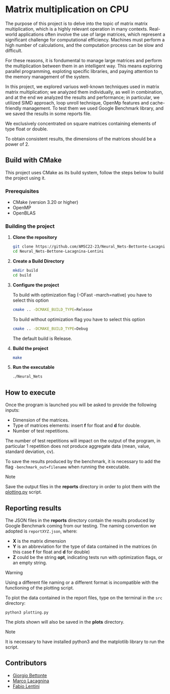 
# Matrix multiplication on CPU

The purpose of this project is to delve into the topic of matrix matrix multiplication, which is a highly relevant operation in many contexts.
Real-world applications often involve the use of large matrices, which represent a significant challenge for computational efficiency.
Machines must perform a high number of calculations, and the computation process can be slow and difficult.

For these reasons, it is fondumental to manage large matrices and perform the multiplication between them in an intelligent way.
This means exploring parallel programming, exploting specific libraries, and paying attention to the memory management of the system.

In this project, we explored variuos well-known techniques used in matrix matrix multiplication; we analyzed them individually, as well in combination, and at the end we analyzed the results and performance; in particular, we utilized SIMD approach, loop unroll technique, OpenMp features and cache-friendly management.
To test them we used Google Benchmark library, and we saved the results in some reports file.

We exclusively concentrated on square matrices containing elements of type float or double. 

To obtain consistent results, the dimensions of the matrices should be a power of 2.

## Build with CMake

This project uses CMake as its build system, follow the steps below to build the project using it.

### Prerequisites

- CMake (version 3.20 or higher)
- OpenMP
- OpenBLAS

### Building the project

1. **Clone the repository**
   ```bash
   git clone https://github.com/AMSC22-23/Neural_Nets-Bettonte-Lacagnina-Lentini.git
   cd Neural_Nets-Bettone-Lacagnina-Lentini

2. **Create a Build Directory**
   ```bash
   mkdir build
   cd build

3. **Configure the project**

   To build with optimization flag (-OFast -march=native) you have to select this option
   ```bash
   cmake .. -DCMAKE_BUILD_TYPE=Release
   ```
   To build without optimization flag you have to select this option
    ```bash
   cmake .. -DCMAKE_BUILD_TYPE=Debug
    ```
    The default build is Release.
   
5. **Build the project**
   ```bash
   make

6. **Run the executable**
   ```bash
   ./Neural_Nets


## How to execute
Once the program is launched you will be asked to provide the following inputs:
- Dimension of the matrices.
- Type of matrices elements: insert **f** for float and **d** for double.
- Number of test repetitions.

The number of test repetitions will impact on the output of the program, in particular 1 repetition does not produce aggregate data (mean, value, standard deviation, cv).

To save the results produced by the benchmark, it is necessary to add the flag  `-benchmark_out=filename` when running the executable.
> [!NOTE]
> Save the output files in the **reports** directory in order to plot them with the [plotting.py](https://github.com/AMSC22-23/Neural_Nets-Bettonte-Lacagnina-Lentini/blob/main/src/plotting.py) script.


## Reporting results
The JSON files in the **reports** directory contain the results produced by Google Benchmark coming from our testing.
The naming convention we adopted is
`
reportXYZ.json
`,
where:
- **X** is the matrix dimension
- **Y** is an abbreviation for the type of data contained in the matrices (in this case **f** for float and **d** for double)
- **Z** could be the string **opt**, indicating tests run with optimization flags, or an empty string.

> [!WARNING]
> Using a different file naming or a different format is incompatible with the functioning of the plotting script.

To plot the data contained in the report files, type on the terminal in the `src` directory:
```
python3 plotting.py
```
The plots shown will also be saved in the **plots** directory.
> [!NOTE]
> It is necessary to have installed python3 and the matplotlib library to run the script.


## Contributors
- [Giorgio Bettonte](https://github.com/giorgiobettonte) 
- [Marco Lacagnina](https://github.com/marcolacagnina)
- [Fabio Lentini](https://github.com/fablnt)
